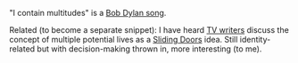 "I contain multitudes" is a [Bob Dylan song](https://www.youtube.com/watch?v=pgEP8teNXwY). 

Related (to become a separate snippet): I have heard [TV writers](https://podcasts.apple.com/mu/podcast/ep-232-sliding-doors-sarah-gets-chickens/id1236845161?i=1000539256927) discuss the concept of multiple potential lives as a [Sliding Doors](https://www.imdb.com/title/tt0120148/) idea. Still identity-related but with decision-making thrown in, more interesting (to me).
